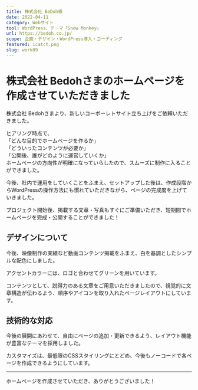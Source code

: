```yaml
---
title: 株式会社 BeDoh様
date: 2022-04-11
category: Webサイト
tool: WordPress、テーマ「Snow Monkey」
url: https://bedoh.co.jp/
scope: 企画・デザイン・WordPress導入・コーディング
featured: icatch.png
slug: work09
---
```


# 株式会社 Bedohさまのホームページを作成させていただきました

株式会社 Bedohさまより、新しいコーポーレトサイト立ち上げをご依頼いただきました。

ヒアリング時点で、<br />
「どんな目的でホームページを作るか」<br />
「どういったコンテンツが必要か」<br />
「公開後、誰がどのように運営していくか」<br />
ホームページの方向性が明確になっていらしたので、スムーズに制作に入ることができました。

今後、社内で運用をしていくことをふまえ、セットアップした後は、作成段階からWordPressの操作方法にも慣れていただきながら、ページの完成度を上げていきました。

プロジェクト開始後、掲載する文章・写真もすぐにご準備いただき、短期間でホームページを完成・公開することができました！

## デザインについて

今後、映像制作の実績など動画コンテンツ掲載をふまえ、白を基調としたシンプルな配色にしました。<br />

アクセントカラーには、ロゴと合わせてグリーンを用いています。<br />

コンテンツとして、説得力のある文章をご用意いただきましたので、視覚的に文章構造が伝わるよう、順序やアイコンを取り入れたページレイアウトにしています。

## 技術的な対応

今後の展開にあわせて、自由にページの追加・更新できるよう、レイアウト機能が豊富なテーマを採用しました。

カスタマイズは、最低限のCSSスタイリングにとどめ、今後もノーコードで各ページを作成できるようにしています。

---

ホームページを作成させていただき、ありがとうございました！
